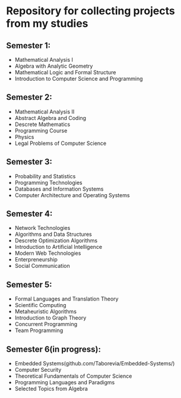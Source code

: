# Repository for collecting projects from my studies
## Semester 1:
- Mathematical Analysis I
- Algebra with Analytic Geometry
- Mathematical Logic and Formal Structure
- Introduction to Computer Science and Programming
## Semester 2:
- Mathematical Analysis II
- Abstract Algebra and Coding
- Descrete Mathematics
- Programming Course
- Physics
- Legal Problems of Computer Science
## Semester 3:
- Probability and Statistics
- Programming Technologies
- Databases and Information Systems
- Computer Architecture and Operating Systems
## Semester 4:
- Network Technologies
- Algorithms and Data Structures
- Descrete Optimization Algorithms
- Introduction to Artificial Intelligence
- Modern Web Technologies
- Enterpreneurship
- Social Communication
## Semester 5:
- Formal Languages and Translation Theory
- Scientific Computing
- Metaheuristic Algorithms
- Introduction to Graph Theory
- Concurrent Programming
- Team Programming
## Semester 6(in progress):
- Embedded Systems(github.com/Taborevia/Embedded-Systems/)
- Computer Security
- Theoretical Fundamentals of Computer Science
- Programming Languages and Paradigms
- Selected Topics from Algebra
